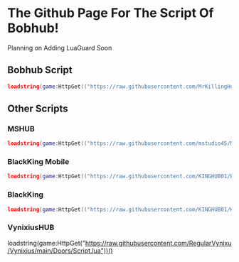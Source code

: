 # The Github Page For The Script Of Bobhub!
Planning on Adding LuaGuard Soon

## Bobhub Script
 ```lua
 loadstring(game:HttpGet(("https://raw.githubusercontent.com/MrKillingHunter/Bobhub/main/BobHub.lua"),true))()
 ```

## Other Scripts

  ### MSHUB
   ```lua
   loadstring(game:HttpGet(("https://raw.githubusercontent.com/mstudio45/MSDOORS/main/MSHUB_Loader.lua"),true))()
   ```

   ### BlackKing Mobile
   ```lua
   loadstring(game:HttpGet(("https://raw.githubusercontent.com/KINGHUB01/BlackKing/main/BlackKingMb"),true))()
   ```
    
   ### BlackKing
   ```lua 
   loadstring(game:HttpGet(("https://raw.githubusercontent.com/KINGHUB01/KING-HUB-NO-1/main/kingshubno1"),true))()
   ```


   ### VynixiusHUB
   
   loadstring(game:HttpGet("https://raw.githubusercontent.com/RegularVynixu/Vynixius/main/Doors/Script.lua"))()
   

